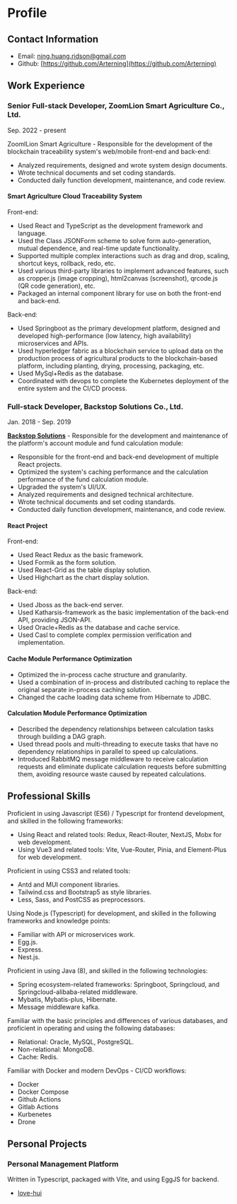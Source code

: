 # Profile

## **Contact Information**

- Email: [ning.huang.ridson@gmail.com](mailto:ning.huang.ridson@gmail.com)
- Github: [https://github.com/Arterning](https://github.com/Arterning)

## **Work Experience**

### **Senior Full-stack Developer, ZoomLion Smart Agriculture Co., Ltd.**

Sep. 2022 - present

ZoomlLion Smart Agriculture - Responsible for the development of the blockchain traceability system's web/mobile front-end and back-end:

- Analyzed requirements, designed and wrote system design documents.
- Wrote technical documents and set coding standards.
- Conducted daily function development, maintenance, and code review.

#### **Smart Agriculture Cloud Traceability System**

Front-end:

- Used React and TypeScript as the development framework and language.
- Used the Class JSONForm scheme to solve form auto-generation, mutual dependence, and real-time update functionality.
- Supported multiple complex interactions such as drag and drop, scaling, shortcut keys, rollback, redo, etc.
- Used various third-party libraries to implement advanced features, such as cropper.js (image cropping), html2canvas (screenshot), qrcode.js (QR code generation), etc.
- Packaged an internal component library for use on both the front-end and back-end.

Back-end:

- Used Springboot as the primary development platform, designed and developed high-performance (low latency, high availability) microservices and APIs.
- Used hyperledger fabric as a blockchain service to upload data on the production process of agricultural products to the blockchain-based platform, including planting, drying, processing, packaging, etc.
- Used MySql+Redis as the database.
- Coordinated with devops to complete the Kubernetes deployment of the entire system and the CI/CD process.

### **Full-stack Developer, Backstop Solutions Co., Ltd.**

Jan. 2018 - Sep. 2019

**[Backstop Solutions](https://www.backstopsolutions.com/about-backstop)** - Responsible for the development and maintenance of the platform's account module and fund calculation module:

- Responsible for the front-end and back-end development of multiple React projects.
- Optimized the system's caching performance and the calculation performance of the fund calculation module.
- Upgraded the system's UI/UX.
- Analyzed requirements and designed technical architecture.
- Wrote technical documents and set coding standards.
- Conducted daily function development, maintenance, and code review.

#### **React Project**

Front-end:

- Used React Redux as the basic framework.
- Used Formik as the form solution.
- Used React-Grid as the table display solution.
- Used Highchart as the chart display solution.

Back-end:

- Used Jboss as the back-end server.
- Used Katharsis-framework as the basic implementation of the back-end API, providing JSON-API.
- Used Oracle+Redis as the database and cache service.
- Used Casl to complete complex permission verification and implementation.

#### **Cache Module Performance Optimization**

- Optimized the in-process cache structure and granularity.
- Used a combination of in-process and distributed caching to replace the original separate in-process caching solution.
- Changed the cache loading data scheme from Hibernate to JDBC.

#### **Calculation Module Performance Optimization**

- Described the dependency relationships between calculation tasks through building a DAG graph.
- Used thread pools and multi-threading to execute tasks that have no dependency relationships in parallel to speed up calculations.
- Introduced RabbitMQ message middleware to receive calculation requests and eliminate duplicate calculation requests before submitting them, avoiding resource waste caused by repeated calculations.

## **Professional Skills**

Proficient in using Javascript (ES6) / Typescript for frontend development, and skilled in the following frameworks:

- Using React and related tools: Redux, React-Router, NextJS, Mobx for web development.
- Using Vue3 and related tools: Vite, Vue-Router, Pinia, and Element-Plus for web development.

Proficient in using CSS3 and related tools:

- Antd and MUI component libraries.
- Tailwind.css and Bootstrap5 as style libraries.
- Less, Sass, and PostCSS as preprocessors.

Using Node.js (Typescript) for development, and skilled in the following frameworks and knowledge points:

- Familiar with API or microservices work.
- Egg.js.
- Express.
- Nest.js.

Proficient in using Java (8), and skilled in the following technologies:

- Spring ecosystem-related frameworks: Springboot, Springcloud, and Springcloud-alibaba-related middleware.
- Mybatis, Mybatis-plus, Hibernate.
- Message middleware kafka.

Familiar with the basic principles and differences of various databases, and proficient in operating and using the following databases:

- Relational: Oracle, MySQL, PostgreSQL.
- Non-relational: MongoDB.
- Cache: Redis.

Familiar with Docker and modern DevOps - CI/CD workflows:

- Docker
- Docker Compose
- Github Actions
- Gitlab Actions
- Kurbenetes
- Drone

## **Personal Projects**

### **Personal Management Platform**

Written in Typescript, packaged with Vite, and using EggJS for backend.

- [love-hui](https://github.com/Arterning/love-hui)
